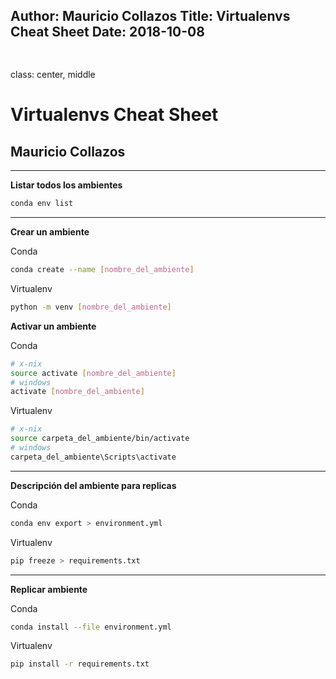 Author: Mauricio Collazos
Title: Virtualenvs Cheat Sheet
Date: 2018-10-08
---
![]()
---
class: center, middle
# Virtualenvs Cheat Sheet
## Mauricio Collazos
---
**Listar todos los ambientes**

```bash
conda env list
```
---
**Crear un ambiente**

Conda
```bash
conda create --name [nombre_del_ambiente]
```

Virtualenv
```bash
python -m venv [nombre_del_ambiente]
```

**Activar un ambiente**

Conda
```bash
# x-nix
source activate [nombre_del_ambiente]
# windows
activate [nombre_del_ambiente]
```

Virtualenv
```bash
# x-nix
source carpeta_del_ambiente/bin/activate
# windows
carpeta_del_ambiente\Scripts\activate
```
---


**Descripción del ambiente para replicas**

Conda
```bash
conda env export > environment.yml
```

Virtualenv
```bash
pip freeze > requirements.txt
```
---
**Replicar ambiente**

Conda
```bash
conda install --file environment.yml
```

Virtualenv
```bash
pip install -r requirements.txt
```